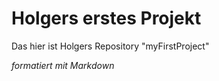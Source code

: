 # Holgers erstes Projekt

Das hier ist Holgers Repository "myFirstProject" 

*formatiert mit Markdown* 
